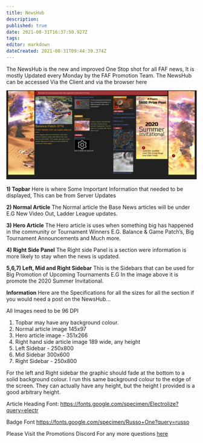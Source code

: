 ```yaml
---
title: NewsHub
description: 
published: true
date: 2021-08-31T16:37:50.927Z
tags: 
editor: markdown
dateCreated: 2021-08-31T09:44:39.374Z
---
```


The NewsHub is the new and improved One Stop shot for all FAF news, It is mostly Updated every Monday by the FAF Promotion Team. The NewsHub can be accessed Via the Client and via the browser here

![newshub.png](/newshub.png)

**1) Topbar** Here is where Some Important Information that needed to be displayed, This can be from Server Updates

**2) Normal Article** The Normal article the Base News articles will be under E.G New Video Out, Ladder League updates.

**3) Hero Article** The Hero article is uses when something big has happened in the community or Tournament Winners E.G. Balance & Game Patch’s, Big Tournament Announcements and Much more.

**4) Right Side Panel** The Right side Panel is a section were information is more likely to stay when the news is updated.

**5,6,7) Left, Mid and Right Sidebar** This is the Sidebars that can be used for Big Promotion of Upcoming Tournaments E.G In the image above it is promote the 2020 Summer Invitational.

**Information** Here are the Specifications for all the sizes for all the section if you would need a post on the NewsHub...

All Images need to be 96 DPI

1) Topbar may have any background colour.
2) Normal article image 145x97
3) Hero article image - 351x266
4) Right hand side article image 189 wide, any height
5) Left Sidebar - 250x800
6) Mid Sidebar 300x600
7) Right Sidebar - 250x800

For the left and Right sidebar the graphic should fade at the bottom to
a solid background colour. I run this same background colour to the edge
of the screen. They can actually have any height, but the height I
provided is a good arbitrary height.

Article Heading Font:
<https://fonts.google.com/specimen/Electrolize?query=electr>

Badge Font <https://fonts.google.com/specimen/Russo+One?query=russo>

Please Visit the Promotions Discord For any more questions
[here](https://discord.gg/CYztfPz)